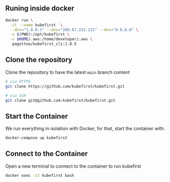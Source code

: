 ## Runing inside docker

```bash
docker run \
  -it --name kubefirst  \
  --dns="1.0.0.1" --dns="208.67.222.222" --dns="8.8.8.8" \
  -v $(PWD):/opt/kubefirst \
  -v $HOME/.aws:/home/developer/.aws \
   pagottoo/kubefirst_cli:1.8.5
```

## Clone the repository

Clone the repository to have the latest `main` branch content

```bash
# via HTTPS
git clone https://github.com/kubefirst/kubefirst.git

# via SSH
git clone git@github.com:kubefirst/kubefirst.git
```

## Start the Container

We run everything in isolation with Docker, for that, start the container with:

```bash
docker-compose up kubefirst
```

## Connect to the Container

Open a new terminal to connect to the container to run kubefirst

```bash
docker exec -it kubefirst bash
```


